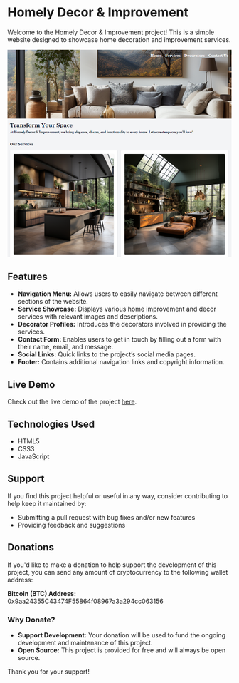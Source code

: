 # Homely Decor & Improvement

Welcome to the Homely Decor & Improvement project! This is a simple website designed to showcase home decoration and improvement services. 

![Screenshot of the Website](https://github.com/WebDevVenus/home-decoration/blob/main/images/webpage.png?raw=true)

## Features

- **Navigation Menu:** Allows users to easily navigate between different sections of the website.
- **Service Showcase:** Displays various home improvement and decor services with relevant images and descriptions.
- **Decorator Profiles:** Introduces the decorators involved in providing the services.
- **Contact Form:** Enables users to get in touch by filling out a form with their name, email, and message.
- **Social Links:** Quick links to the project’s social media pages.
- **Footer:** Contains additional navigation links and copyright information.

## Live Demo

Check out the live demo of the project [here](https://webdevvenus.github.io/home-decoration/).

## Technologies Used

- HTML5
- CSS3
- JavaScript

## Support

If you find this project helpful or useful in any way, consider contributing to help keep it maintained by:

- Submitting a pull request with bug fixes and/or new features
- Providing feedback and suggestions

## Donations

If you'd like to make a donation to help support the development of this project, you can send any amount of cryptocurrency to the following wallet address:

**Bitcoin (BTC) Address:** 0x9aa24355C43474F55864f08967a3a294cc063156

### Why Donate?

- **Support Development:** Your donation will be used to fund the ongoing development and maintenance of this project.
- **Open Source:** This project is provided for free and will always be open source.

Thank you for your support!

